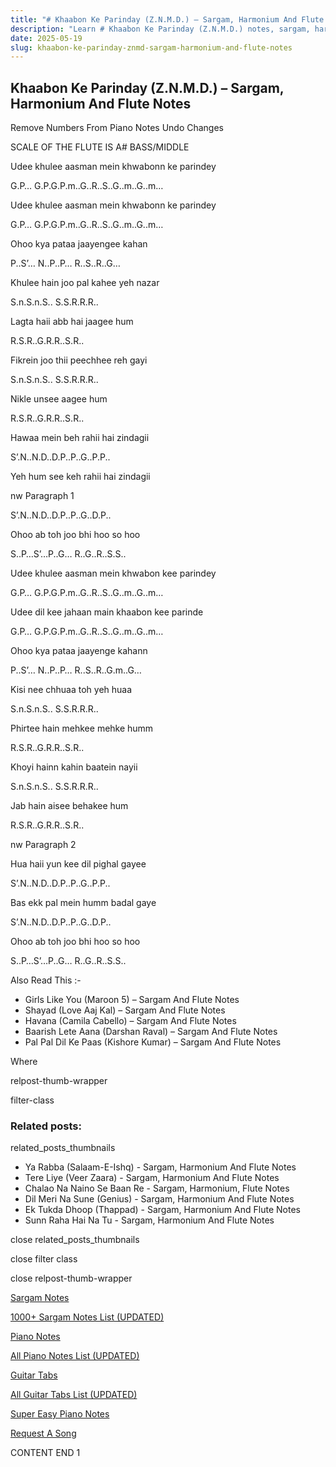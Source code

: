 ```yaml
---
title: "# Khaabon Ke Parinday (Z.N.M.D.) – Sargam, Harmonium And Flute Notes"
description: "Learn # Khaabon Ke Parinday (Z.N.M.D.) notes, sargam, harmonium notations and flute notes. Easy step-by-step tutorial for beginners."
date: 2025-05-19
slug: khaabon-ke-parinday-znmd-sargam-harmonium-and-flute-notes
---
```


## Khaabon Ke Parinday (Z.N.M.D.) – Sargam, Harmonium And Flute Notes

Remove Numbers From Piano Notes
Undo Changes

SCALE OF THE FLUTE IS A# BASS/MIDDLE

Udee khulee aasman mein khwabonn ke parindey

G.P… G.P.G.P.m..G..R..S..G..m..G..m…

Udee khulee aasman mein khwabonn ke parindey

G.P… G.P.G.P.m..G..R..S..G..m..G..m…

Ohoo kya pataa jaayengee kahan

P..S’… N..P..P… R..S..R..G…

Khulee hain joo pal kahee yeh nazar

S.n.S.n.S.. S.S.R.R.R..

Lagta haii abb hai jaagee hum

R.S.R..G.R.R..S.R..

Fikrein joo thii peechhee reh gayi

S.n.S.n.S.. S.S.R.R.R..

Nikle unsee aagee hum

R.S.R..G.R.R..S.R..

Hawaa mein beh rahii hai zindagii

S’.N..N.D..D.P..P..G..P.P..

Yeh hum see keh rahii hai zindagii

nw Paragraph 1

S’.N..N.D..D.P..P..G..D.P..

Ohoo ab toh joo bhi hoo so hoo

S..P…S’…P..G… R..G..R..S.S..

Udee khulee aasman mein khwabon kee parindey

G.P… G.P.G.P.m..G..R..S..G..m..G..m…

Udee dil kee jahaan main khaabon kee parinde

G.P… G.P.G.P.m..G..R..S..G..m..G..m…

Ohoo kya pataa jaayenge kahann

P..S’… N..P..P… R..S..R..G.m..G…

Kisi nee chhuaa toh yeh huaa

S.n.S.n.S.. S.S.R.R.R..

Phirtee hain mehkee mehke humm

R.S.R..G.R.R..S.R..

Khoyi hainn kahin baatein nayii

S.n.S.n.S.. S.S.R.R.R..

Jab hain aisee behakee hum

R.S.R..G.R.R..S.R..

nw Paragraph 2

Hua haii yun kee dil pighal gayee

S’.N..N.D..D.P..P..G..P.P..

Bas ekk pal mein humm badal gaye

S’.N..N.D..D.P..P..G..D.P..

Ohoo ab toh joo bhi hoo so hoo

S..P…S’…P..G… R..G..R..S.S..

Also Read This :-

* Girls Like You (Maroon 5) – Sargam And Flute Notes
* Shayad (Love Aaj Kal) – Sargam And Flute Notes
* Havana (Camila Cabello) – Sargam And Flute Notes
* Baarish Lete Aana (Darshan Raval) – Sargam And Flute Notes
* Pal Pal Dil Ke Paas (Kishore Kumar) – Sargam And Flute Notes

Where

relpost-thumb-wrapper

filter-class

### Related posts:

related_posts_thumbnails

* Ya Rabba (Salaam-E-Ishq) - Sargam, Harmonium And Flute Notes
* Tere Liye (Veer Zaara) - Sargam, Harmonium And Flute Notes
* Chalao Na Naino Se Baan Re - Sargam, Harmonium, Flute Notes
* Dil Meri Na Sune (Genius) - Sargam, Harmonium And Flute Notes
* Ek Tukda Dhoop (Thappad) - Sargam, Harmonium And Flute Notes
* Sunn Raha Hai Na Tu - Sargam, Harmonium And Flute Notes

close related_posts_thumbnails

close filter class

close relpost-thumb-wrapper

[Sargam Notes](https://www.notationsworld.com/sargam-notes.html)

[1000+ Sargam Notes List (UPDATED)](https://www.notationsworld.com/all-songs-list-sargam-notes.html)

[Piano Notes](https://www.notationsworld.com/piano-notes.html)

[All Piano Notes List (UPDATED)](https://www.notationsworld.com/all-songs-list-piano-notes.html)

[Guitar Tabs](https://www.notationsworld.com/guitar-tabs.html)

[All Guitar Tabs List (UPDATED)](https://www.notationsworld.com/all-songs-list-guitar-tabs.html)

[Super Easy Piano Notes](https://studywall.in/)

[Request A Song](https://www.notationsworld.com/request-a-song.html)

CONTENT END 1

